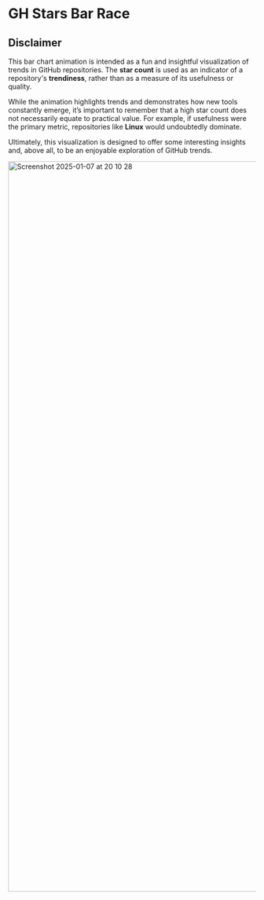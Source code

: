 # GH Stars Bar Race

## Disclaimer

This bar chart animation is intended as a fun and insightful visualization of trends in GitHub repositories. The **star count** is used as an indicator of a repository's **trendiness**, rather than as a measure of its usefulness or quality.

While the animation highlights trends and demonstrates how new tools constantly emerge, it’s important to remember that a high star count does not necessarily equate to practical value. For example, if usefulness were the primary metric, repositories like **Linux** would undoubtedly dominate.

Ultimately, this visualization is designed to offer some interesting insights and, above all, to be an enjoyable exploration of GitHub trends.

<img width="1488" alt="Screenshot 2025-01-07 at 20 10 28" src="https://github.com/user-attachments/assets/75f6c25d-b421-4118-b968-edaebb65b46c" />
